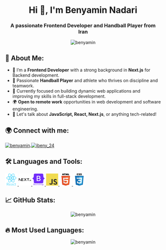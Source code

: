 <h1 align="center">Hi 👋, I'm Benyamin Nadari</h1>
<h3 align="center">A passionate Frontend Developer and Handball Player from Iran</h3>

<p align="center">
  <img src="https://komarev.com/ghpvc/?username=benyamin&label=Profile%20Views&color=0e75b6&style=flat" alt="benyamin" />
</p>

## 🚀 About Me:
- 🎯 I’m a **Frontend Developer** with a strong background in **Next.js** for Backend development.
- 🏅 Passionate **Handball Player** and athlete who thrives on discipline and teamwork.
- 🔧 Currently focused on building dynamic web applications and improving my skills in full-stack development.
- 🌍 **Open to remote work** opportunities in web development and software engineering.
- 💬 Let's talk about **JavaScript, React, Next.js**, or anything tech-related!

## 🌍 Connect with me:
<p align="left">
  <a href="https://www.linkedin.com/in/benyamin-naderi-60959834b" target="blank">
    <img align="center" src="https://upload.wikimedia.org/wikipedia/commons/0/0e/LinkedIn_Logo_2023.png" alt="benyamin" height="30" width="40" />
  </a>
  <a href="https://www.instagram.com/ibeny_24/" target="blank">
    <img align="center" src="https://raw.githubusercontent.com/rahuldkjain/github-profile-readme-generator/master/src/images/icons/Social/instagram.svg" alt="ibeny_24" height="30" width="40" />
  </a>
</p>

## 🛠 Languages and Tools:
<p align="left">
  <a href="https://reactjs.org/" target="_blank" rel="noreferrer">
    <img src="https://raw.githubusercontent.com/devicons/devicon/master/icons/react/react-original-wordmark.svg" alt="react" width="40" height="40"/>
  </a>
  <a href="https://nextjs.org/" target="_blank" rel="noreferrer">
    <img src="https://raw.githubusercontent.com/devicons/devicon/master/icons/nextjs/nextjs-original-wordmark.svg" alt="nextjs" width="40" height="40"/>
  </a>
  <a href="https://getbootstrap.com" target="_blank" rel="noreferrer">
    <img src="https://raw.githubusercontent.com/devicons/devicon/master/icons/bootstrap/bootstrap-plain-wordmark.svg" alt="bootstrap" width="40" height="40"/>
  </a>
  <a href="https://developer.mozilla.org/en-US/docs/Web/JavaScript" target="_blank" rel="noreferrer">
    <img src="https://raw.githubusercontent.com/devicons/devicon/master/icons/javascript/javascript-original.svg" alt="javascript" width="40" height="40"/>
  </a>
  <a href="https://www.w3.org/html/" target="_blank" rel="noreferrer">
    <img src="https://raw.githubusercontent.com/devicons/devicon/master/icons/html5/html5-original-wordmark.svg" alt="html5" width="40" height="40"/>
  </a>
  <a href="https://www.w3schools.com/css/" target="_blank" rel="noreferrer">
    <img src="https://raw.githubusercontent.com/devicons/devicon/master/icons/css3/css3-original-wordmark.svg" alt="css3" width="40" height="40"/>
  </a>
</p>

## 📈 GitHub Stats:
<p align="center">
  <img src="https://github-readme-stats.vercel.app/api?username=benyamin&show_icons=true&theme=radical" alt="benyamin" />
</p>

## 🔥 Most Used Languages:
<p align="center">
  <img src="https://github-readme-stats.vercel.app/api/top-langs/?username=benyamin&layout=compact&theme=radical" alt="benyamin" />
</p>
